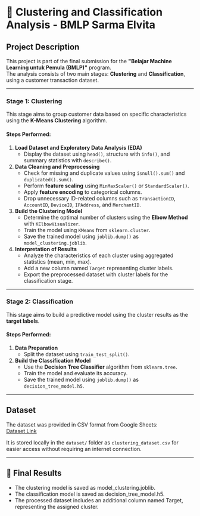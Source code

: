 # 🧩 Clustering and Classification Analysis - BMLP Sarma Elvita

## Project Description
This project is part of the final submission for the **"Belajar Machine Learning untuk Pemula (BMLP)"** program.  
The analysis consists of two main stages: **Clustering** and **Classification**, using a customer transaction dataset.

---

### Stage 1: Clustering
This stage aims to group customer data based on specific characteristics using the **K-Means Clustering** algorithm.

#### Steps Performed:
1. **Load Dataset and Exploratory Data Analysis (EDA)**
   - Display the dataset using `head()`, structure with `info()`, and summary statistics with `describe()`.
2. **Data Cleaning and Preprocessing**
   - Check for missing and duplicate values using `isnull().sum()` and `duplicated().sum()`.
   - Perform **feature scaling** using `MinMaxScaler()` or `StandardScaler()`.
   - Apply **feature encoding** to categorical columns.
   - Drop unnecessary ID-related columns such as `TransactionID`, `AccountID`, `DeviceID`, `IPAddress`, and `MerchantID`.
3. **Build the Clustering Model**
   - Determine the optimal number of clusters using the **Elbow Method** with `KElbowVisualizer`.
   - Train the model using `KMeans` from `sklearn.cluster`.
   - Save the trained model using `joblib.dump()` as `model_clustering.joblib`.
4. **Interpretation of Results**
   - Analyze the characteristics of each cluster using aggregated statistics (mean, min, max).
   - Add a new column named `Target` representing cluster labels.
   - Export the preprocessed dataset with cluster labels for the classification stage.

---

### Stage 2: Classification
This stage aims to build a predictive model using the cluster results as the **target labels**.

#### Steps Performed:
1. **Data Preparation**
   - Split the dataset using `train_test_split()`.
2. **Build the Classification Model**
   - Use the **Decision Tree Classifier** algorithm from `sklearn.tree`.
   - Train the model and evaluate its accuracy.
   - Save the trained model using `joblib.dump()` as `decision_tree_model.h5`.

---

## Dataset
The dataset was provided in CSV format from Google Sheets:  
[Dataset Link]('https://docs.google.com/spreadsheets/d/1-x8hz_KfX4qg-GDp6i4WZzNG9pp7b0KaEO_pJwFGrwU/edit?usp=drive_link')

It is stored locally in the `dataset/` folder as `clustering_dataset.csv` for easier access without requiring an internet connection.

---

## 🏁 Final Results
- The clustering model is saved as model_clustering.joblib.
- The classification model is saved as decision_tree_model.h5.
- The processed dataset includes an additional column named Target, representing the assigned cluster.
